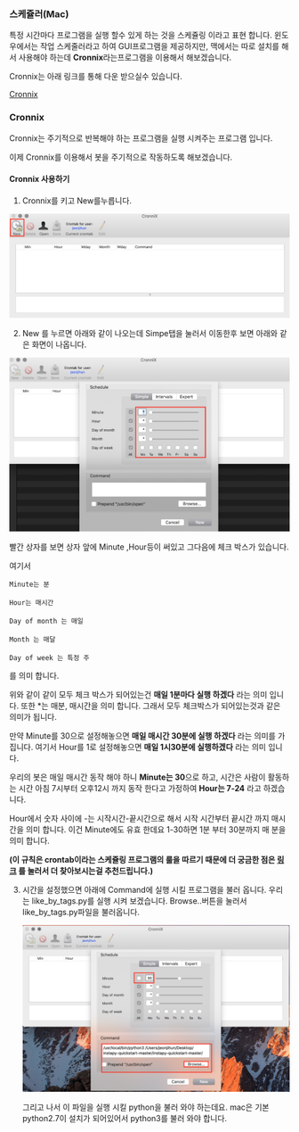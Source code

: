 ### 스케쥴러(Mac)

특정 시간마다 프로그램을 실행 할수 있게 하는 것을 스케쥴링 이라고 표현 합니다. 
윈도우에서는 작업 스케줄러라고 하여 GUI프로그램을 제공하지만, 맥에서는 따로 설치를 해서 사용해야 하는데 **Cronnix**라는프로그램을 이용해서 해보겠습니다.

Cronnix는 아래 링크를 통해 다운 받으실수 있습니다. 

[Cronnix](./src/Cronnix.3.0.2.app.zip)



### Cronnix 

Cronnix는 주기적으로 반복해야 하는 프로그램을 실행 시켜주는 프로그램 입니다.

이제 Cronnix를 이용해서 봇을 주기적으로 작동하도록 해보겠습니다.

#### Cronnix 사용하기

1. Cronnix를 키고 New를누릅니다. 

![c1](src/c1.png)



2. New 를 누르면 아래와 같이 나오는데 Simpe탭을 눌러서 이동한후 보면 아래와 같은 화면이 나옵니다.

![c2](src/c2.png)

빨간 상자를 보면 상자 앞에 Minute ,Hour등이 써있고 그다음에 체크 박스가 있습니다. 

여기서 

```
Minute는 분

Hour는 매시간

Day of month 는 매일

Month 는 매달

Day of week 는 특정 주
```

를 의미 합니다.

위와 같이 같이 모두 체크 박스가 되어있는건 **매일 1분마다 실행 하겠다** 라는 의미 입니다. 
또한 *는 매분, 매시간을 의미 합니다. 그래서 모두 체크박스가 되어있는것과 같은 의미가 됩니다.

만약 Minute를 30으로 설정해놓으면 **매일 매시간 30분에 실행 하겠다** 라는 의미를 가집니다.
여기서 Hour를 1로 설정해놓으면 **매일 1시30분에 실행하겠다** 라는 의미 입니다.

우리의 봇은 매일 매시간 동작 해야 하니 **Minute는 30**으로 하고, 시간은 사람이 활동하는 시간 아침 7시부터 오후12시 까지 동작 한다고 가정하여 **Hour는 7-24** 라고 하겠습니다.

 Hour에서 숫자 사이에 -는 시작시간-끝시간으로 해서 시작 시간부터 끝시간 까지 매시간을 의미 합니다. 
이건 Minute에도 유효 한데요 1-30하면 1분 부터 30분까지 매 분을 의미 합니다. 

**(이 규칙은 crontab이라는 스케쥴링 프로그램의 룰을 따르기 때문에 더 궁금한 점은 [링크](https://jdm.kr/blog/2) 를 눌러서 더 찾아보시는걸 추천드립니다.)**

3. 시간을 설정했으면 아래에 Command에 실행 시킬 프로그램을 불러 옵니다. 우리는 like_by_tags.py를 실행 시켜 보겠습니다. Browse..버튼을 눌러서 like_by_tags.py파일을 불러옵니다.

   ![c3](src/c3.png)

   그리고 나서 이 파일을 실행 시킬 python을 불러 와야 하는데요. mac은 기본 python2.7이 설치가 되어있어서 python3를 불러 와야 합니다.

